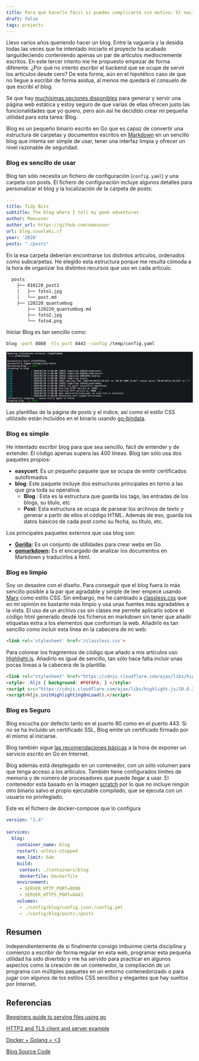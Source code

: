 ```yaml
---
title: Para qué hacerlo fácil si puedes complicarte sin motivo: El nacimiento de Blog
draft: false
tags: projects
---
```


Llevo varios años queriendo hacer un blog. Entre la vaguería y la desidia todas las veces que he intentado iniciarlo el proyecto ha acabado languideciendo conteniendo apenas un par de artículos mediocremente escritos. En este tercer intento me he propuesto empezar de forma diferente. ¿Por qué no intento escribir el backend que se ocupe de servir los artículos desde cero? De esta forma, aún en el hipotético caso de que no llegue a escribir de forma asidua, al menos me quedará el consuelo de que escribí *el blog*.

Sé que hay [muchísimas opciones disponibles](https://www.staticgen.com) para generar y servir una página web estática y estoy seguro de que varias de ellas ofrecen justo las funcionalidades que yo quiero, pero aún así he decidido crear mi pequeña utilidad para esta tarea: Blog. 

Blog es un pequeño binario escrito en Go que es capaz de convertir una estructura de carpetas y documentos escritos en [Markdown](https://guides.github.com/features/mastering-markdown/) en un sencillo blog que intenta ser simple de usar, tener una interfaz limpia y ofrecer un nivel razonable de seguridad.




### Blog es sencillo de usar 

Blog tan sólo necesita un fichero de configuración (`config.yaml`) y una carpeta con posts. El fichero de configuración incluye algunos detalles para personalizar el blog y la localización de la carpeta de posts:

```yaml
---
title: Tidy Bits
subtitle: The blog where I tell my geek adventures
author: Maesoser
author_url: https://github.com/maesoser
url: blog.souvlaki.cf
year: '2020'
posts: "./posts"
```

En la esa carpeta deberían encontrarse los distintos artículos, ordenados como subcarpetas. He elegido esta estructura porque me resulta cómoda a la hora de organizar los distintos recursos que uso en cada artículo.

```
  posts
    ├── 010120_post1
    │   ├── foto1.jpg
    │   └── post.md
    ├── 120220_quantumbug
        ├── 120220_quantumbug.md
        ├── foto2.jpg
        └── foto4.png
```

Iniciar Blog es tan sencillo como:

```bash
blog -port 8080 -tls_port 8443 -config /temp/config.yaml
```

![blog container starting](blog_start.png)

Las plantillas de la página de posts y el índice, así como el estilo CSS utilizado están incluidos en el binario usando [go-bindata](https://github.com/go-bindata/go-bindata).



### Blog es simple

He intentado escribir blog para que sea sencillo, fácil de entender y de  extender. El código apenas supera las 400 líneas. Blog tan sólo usa dos paquetes propios:

- **easycert**: Es un pequeño paquete que se ocupa de emitir certificados autofirmados
- **blog**: Este paquete incluye dos estructuras principales en torno a las que gira toda su operativa:
  - **Blog** : Esta es la estructura que guarda los tags, las entradas de los blogs, su título, etc
  - **Post:** Esta estructura se ocupa de parsear los archivos de texto y generar a partir de ellos el código HTML. Además de eso, guarda los datos básicos de cada post como su fecha, su título, etc.

Los principales paquetes externos que usa blog son:

- **[Gorilla](https://www.gorillatoolkit.org/):** Es un conjunto de utilidades para crear webs en Go. 
- **[gomarkdown](https://github.com/gomarkdown/markdown):** Es el encargado de analizar los documentos en Markdown y traducirlos a html.



### Blog es limpio

Soy un desastre con el diseño. Para conseguir que el blog fuera lo más sencillo posible a la par que agradable y simple de leer empecé usando [Marx](https://mblode.github.io/marx/) como estilo CSS. Sin embargo, me he cambiado a [classless.css](http://classless.de/) que en mi opinión es bastante más limpio y usa unas fuentes más agradables a la vista. El uso de un archivo css sin clases me permite aplicarlo sobre el código html generado desde los ficheros en markdown sin tener que añadir etiquetas extra a los elementos que conforman la web. Añadirlo es tan sencillo como incluir esta línea en la cabecera de mi web:

```html
<link rel='stylesheet' href='/classless.css'>
```

Para colorear los fragmentos de código que añado a mis artículos uso [Highlight.js](https://highlightjs.org/). Añadirlo es igual de sencillo, tan sólo hace falta incluir unas pocas lineas a la cabecera de la plantilla:

```html
<link rel="stylesheet" href="https://cdnjs.cloudflare.com/ajax/libs/highlight.js/10.0.3/styles/tomorrow.min.css">
<style> .hljs { background: #F6F8FA; } </style>
<script src="https://cdnjs.cloudflare.com/ajax/libs/highlight.js/10.0.3/highlight.min.js"></script>
<script>hljs.initHighlightingOnLoad();</script>
```



### Blog es Seguro

Blog escucha por defecto tanto en el puerto 80 como en el puerto 443. Si no se ha incluido un certificado SSL, Blog emite un certificado firmado por él mismo al iniciarse.

Blog también sigue [las recomendaciones básicas](https://blog.gopheracademy.com/advent-2016/exposing-go-on-the-internet/) a la hora de exponer un servicio escrito en Go en Internet.

Blog además está desplegado en un contenedor, con un sólo volumen para que tenga acceso a los artículos. También tiene configurados límites de memoria y de número de procesadores que puede llegar a usar. El contenedor está basado en la imagen [scratch](https://docs.docker.com/develop/develop-images/baseimages/#create-a-simple-parent-image-using-scratch) por lo que no incluye ningún otro binario salvo el propio ejecutable compilado, que se ejecuta con un usuario no privilegiado.

Este es el fichero de docker-compose que lo configura

```yaml
version: "2.4"

services:
  blog:
    container_name: blog
    restart: unless-stopped
    mem_limit: 64m
    build:
     context: ./containers/blog
     dockerfile: Dockerfile
    environment:
     - SERVER_HTTP_PORT=8080
     - SERVER_HTTPS_PORT=8443
    volumes:
     - ./config/blog/config.json:/config.yml
     - ./config/blog/posts:/posts
```


## Resumen

Independientemente de si finalmente consigo imbuirme cierta disciplina y comienzo a escribir de forma regular en esta web, programar esta pequeña utilidad ha sido divertido y me ha servido para practicar en algunos aspectos como la creación de un contenedor, la compilación de un programa con múltiples paquetes en un entorno contenedorizado o para jugar con algunos de los estilos CSS sencillos y elegantes que hay sueltos por Internet.


## Referencias

[Begginers guide to serving files using go](https://medium.com/rungo/beginners-guide-to-serving-files-using-http-servers-in-go-4e542e628eac)

[HTTP2 and TLS client and server example](http://www.inanzzz.com/index.php/post/9ats/http2-and-tls-client-and-server-example-with-golang)

[Docker + Golang = <3](https://www.docker.com/blog/docker-golang/)

[Blog Source Code](https://github.com/maesoser/home-server/tree/master/containers/blog)
